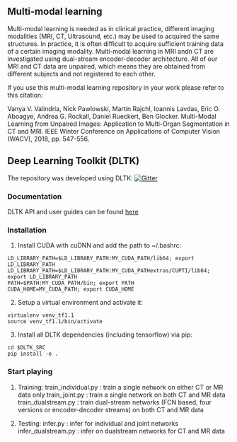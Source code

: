 ## Multi-modal learning
Multi-modal learning is needed as in clinical practice, different imaging modalities (MRI, CT, Ultrasound, etc.) may be used to acquired the same structures. In practice, it is often difficult to acquire sufficient training data of a certain imaging modality.  Multi-modal learning in MRI andn CT are investigated using dual-stream encoder-decoder architecture. All of our MRI and CT data are unpaired, which means they are obtained from different subjects and not registered to each other. 


If you use this multi-modal learning repository in your work please refer to this citation:


Vanya V. Valindria, Nick Pawlowski, Martin Rajchl, Ioannis Lavdas, Eric O. Aboagye, Andrea G. Rockall, Daniel Rueckert, Ben Glocker. Multi-Modal Learning from Unpaired Images: Application to Multi-Organ Segmentation in CT and MRI. IEEE Winter Conference on  Applications of Computer Vision (WACV),  2018, pp. 547-556. 


## Deep Learning Toolkit (DLTK)
The repository was developed using DLTK:
[![Gitter](https://badges.gitter.im/DLTK/DLTK.svg)](https://gitter.im/DLTK/DLTK?utm_source=badge&utm_medium=badge&utm_campaign=pr-badge)

### Documentation
DLTK API and user guides can be found [here](https://dltk.github.io/)


### Installation
1. Install CUDA with cuDNN and add the path to ~/.bashrc:

```shell
LD_LIBRARY_PATH=$LD_LIBRARY_PATH:MY_CUDA_PATH/lib64; export LD_LIBRARY_PATH
LD_LIBRARY_PATH=$LD_LIBRARY_PATH:MY_CUDA_PATHextras/CUPTI/lib64; export LD_LIBRARY_PATH
PATH=$PATH:MY_CUDA_PATH/bin; export PATH
CUDA_HOME=MY_CUDA_PATH; export CUDA_HOME
```


2. Setup a virtual environment and activate it:

```shell
virtualenv venv_tf1.1
source venv_tf1.1/bin/activate
```

3. Install all DLTK dependencies (including tensorflow) via pip:

```shell
cd $DLTK_SRC
pip install -e .
```

### Start playing

1. Training: 
train_individual.py : train a single network on either CT or MR data only 
train_joint.py      : train a single network on both CT and MR data
train_dualstream.py : train dual-stream networks (FCN based, four versions or encoder-decoder streams) on both CT and MR data

2. Testing:
infer.py	    : infer for individual and joint networks
infer_dualstream.py : infer on dualstream networks for CT and MR data

 
